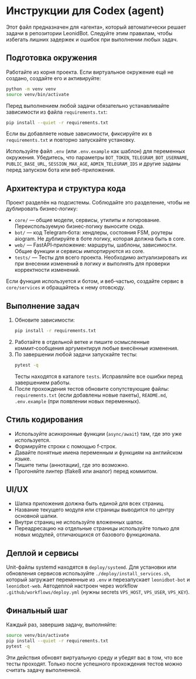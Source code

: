 # Инструкции для Codex (agent)

Этот файл предназначен для «агента», который автоматически решает задачи в репозитории LeonidBot. Следуйте этим правилам, чтобы избегать лишних задержек и ошибок при выполнении любых задач.

## Подготовка окружения

Работайте из корня проекта. Если виртуальное окружение ещё не создано, создайте его и активируйте:

```bash
python -m venv venv
source venv/bin/activate
```

Перед выполнением любой задачи обязательно устанавливайте зависимости из файла `requirements.txt`:

```bash
pip install --quiet -r requirements.txt
```

Если вы добавляете новые зависимости, фиксируйте их в `requirements.txt` и повторно запускайте установку.

Используйте файл `.env` (или `.env.example` как шаблон) для переменных окружения. Убедитесь, что параметры `BOT_TOKEN`, `TELEGRAM_BOT_USERNAME`, `PUBLIC_BASE_URL`, `SESSION_MAX_AGE`, `ADMIN_TELEGRAM_IDS` и другие заданы перед запуском бота или веб-приложения.

## Архитектура и структура кода

Проект разделён на подсистемы. Соблюдайте это разделение, чтобы не дублировать бизнес‑логику:

- `core/` — общие модели, сервисы, утилиты и логирование. Переиспользуемую бизнес‑логику выносите сюда.
- `bot/` — код Telegram‑бота: хендлеры, состояния FSM, роутеры aiogram. Не дублируйте в боте логику, которая должна быть в core.
- `web/` — FastAPI‑приложение: маршруты, шаблоны, зависимости. Общие функции и сервисы импортируются из core.
- `tests/` — Тесты для всего проекта. Необходимо актуализировать их при внесении изменений в логику и выполнять для проверки корректности изменений.

Если функция используется и ботом, и веб‑частью, создайте сервис в `core/services` и обращайтесь к нему отовсюду.

## Выполнение задач

1. Обновите зависимости:
   ```bash
   pip install -r requirements.txt
   ```
2. Работайте в отдельной ветке и пишите осмысленные коммит‑сообщения аргументируя любые внесённые изменения.
3. По завершении любой задачи запускайте тесты:
   ```bash
   pytest -q
   ```
   Тесты находятся в каталоге `tests`. Исправляйте все ошибки перед завершением работы.
4. После прохождения тестов обновите сопутствующие файлы: `requirements.txt` (если добавлены новые пакеты), `README.md`, `.env.example` (при появлении новых переменных).

## Стиль кодирования

- Используйте асинхронные функции (`async/await`) там, где это уже используется.
- Формируйте строки с помощью f‑строк.
- Давайте понятные имена переменным и функциям на английском языке.
- Пишите типы (аннотации), где это возможно.
- Прогоняйте линтер (flake8 или аналог) перед коммитом.

## UI/UX

- Шапка приложения должна быть единой для всех страниц.
- Название текущего модуля или страницы выводится по центру основной шапки.
- Внутри страниц не используйте вложенных шапок.
- Переадресацию на отдельные страницы используйте только для новых модулей, отличающихся от базового функционала.

## Деплой и сервисы

Unit-файлы systemd находятся в `deploy/systemd`. Для установки или обновления сервисов используйте `./deploy/install_services.sh`, который загружает переменные из `.env` и перезапускает `leonidbot-bot` и `leonidbot-web`. Автодеплой настроен через workflow `.github/workflows/deploy.yml` (нужны secrets `VPS_HOST`, `VPS_USER`, `VPS_KEY`).

## Финальный шаг

Каждый раз, завершив задачу, выполняйте:

```bash
source venv/bin/activate
pip install --quiet -r requirements.txt
pytest -q
```

Эти действия обновят виртуальную среду и убедят вас в том, что все тесты проходят. Только после успешного прохождения тестов можно считать задачу выполненной.
